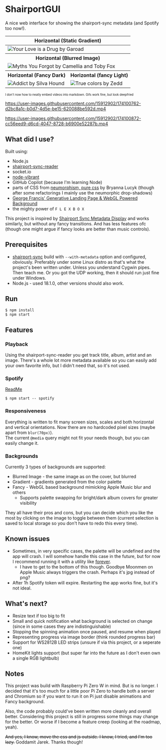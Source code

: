 # ShairportGUI

A nice web interface for showing the shairport-sync metadata (and Spotify too now!).

<table>
  <thead>
    <tr>
      <th colspan="2">Horizontal (Static Gradient)</th>
    </tr>
  </thead>
  <tbody>
    <tr>
      <td colspan="2">
        <image alt="Your Love is a Drug by Garoad" src="img/Screen1.png">
      </td>
    </tr>
    <tr>
      <th colspan="2">Horizontal (Blurred Image)</th>  
    </tr>
    <tr>
      <td colspan="2">
        <image alt="Myths You Forgot by Camellia and Toby Fox" src="img/Screen2.png">
      </td>
    </tr>
    <tr>
      <th>Horizontal (Fancy Dark)</th>  
      <th>Horizontal (fancy Light)</th> 
    </tr>
    <tr>
      <td>
        <image alt="Addict by Silva Hound" src="img/Screen3.jpeg">
      </td>
      <td>
        <image alt="True colors by Zedd" src="img/Screen4.jpeg">
      </td>
    </tr>
  </tbody>
</table>

<sub><sup>I don't now how to neatly embed videos into markdown. Gifs work fine, but look deepfried</sup></sub>



https://user-images.githubusercontent.com/15912902/174100762-d2bc8a1c-b0d7-4d5e-be15-620088be592d.mp4

https://user-images.githubusercontent.com/15912902/174100872-cc56eed9-d6cd-4047-8728-b6900e52287b.mp4

## What did I use?

Built using:

-   Node.js
-   [shairport-sync-reader](https://www.npmjs.com/package/shairport-sync-reader)
-   socket.io
-   [node-vibrant](https://www.npmjs.com/package/node-vibrant)
-   GitHub Copilot (because I'm learning Node)
-   parts of CSS from [neumorphism, pure css](https://codepen.io/b-r-y/pen/wvrXdEd) by Bryanna Lucyk (though after some refactorings I mainly use the neumorphic drop-shadows)
-   [George Francis' Generative Landing Page & WebGL Powered Background](https://georgefrancis.dev/writing/create-a-generative-landing-page-and-webgl-powered-background/)
-   the mighty power of `F L E X B O X`

This project is inspired by [Shairport Sync Metadata Display](https://github.com/AlainGourves/shairport-metadata-display) and works similarly, but without any fancy transitions. And has less features ofc (though one might argue if fancy looks are better than music controls).

## Prerequisites

-   [shairport-sync](https://github.com/mikebrady/shairport-sync) build with `--with-metadata` option and configured, obviously. Preferably under some Linux distro as that's what the project's been written under. Unless you understand Cygwin pipes. Then teach me. Or you got the UDP working, then it should run just fine under Windows.
-   Node.js - used 18.1.0, other versions should also work.

## Run

```
$ npm install
$ npm start
```

## Features
### Playback
Using the shairport-sync-reader you get track title, album, artist and an image. There's a whole lot more metadata available so you can easily add your own favorite info, but I didn't need that, so it's not used.
### Spotify
[ReadMe](docs/spotify.md)  
```
$ npm start -- spotify
```
### Responsiveness
Everything is written to fit many screen sizes, scales and both horizontal and vertical orientations. Now there are no hardcoded pixel sizes (maybe apart from `blur(70px)`).  
The current `@media` query might not fit your needs though, but you can easily change it.
### Backgrounds
Currently 3 types of backgrounds are supported:
* Blurred Image - the same image as on the cover, but blurred
* Gradient - gradients generated from the color palette
* Fancy - WebGL based background mimicking Apple Music blur and others
  * Supports palette swapping for bright/dark album covers for greater visibility

They all have their pros and cons, but you can decide which you like the most by clicking on the image to toggle between them (current selection is saved to local storage so you don't have to redo this every time).  

## Known issues

-   Sometimes, in very specific cases, the palette will be undefined and the app will crash. I will somehow handle this case in the future, but for now I recommend running it with a utility like [forever](https://www.npmjs.com/package/forever).
    -   I have to get to the bottom of this though. Goodbye Moonmen on Apple Music always triggers the crash. Perhaps it's jpg instead of png?
-   After 1h Spotify token will expire. Restarting the app works fine, but it's not ideal.

## What's next?
* Resize text if too big to fit
* Small and quick notification what background is selected on change (since in some cases they are indistinguishable)
* Stopping the spinning animation once paused, and resume when played
* Representing progress via image border (think rounded progress bar)
* Support for WS2812B LED strips (unsure if via this project, or a seperate one)
* HomeKit lights support (but super far into the future as I don't even own a single RGB lightbulb)

## Notes

This project was build with Raspberry Pi Zero W in mind. But is no longer. I decided that it's too much for a little poor Pi Zero to handle both a server and Chromium so if you want to run it on Pi just disable animations and Fancy background.

Also, the code probably could've been written more cleanly and overall better. Considering this project is still in progress some things may change for the better. Or worse if I become a feature creep (looking at the roadmap, yeah).

~~And yes, I know, move the css and js outside. I know, I tried, and I'm too lazy.~~ Goddamit Jarek. Thanks though!
